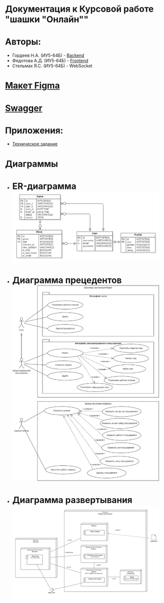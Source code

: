 # Документация к Курсовой работе "шашки "Онлайн""

# Авторы:

- Гордеев Н.А. (ИУ5-64Б) - [Backend](https://github.com/MarryP0ppins/checkers-backend)
- Федотова А.Д. (ИУ5-64Б) - [Frontend](https://github.com/MarryP0ppins/checkers-frontend)
- Стельмах Я.С. (ИУ5-64Б) - WebSocket

# [Макет Figma](https://www.figma.com/file/zrSN1SvIU7xgRsSb9SlLd8/Checkers-with-MUI)

# [Swagger](./docs/Checkers%20API.yaml)

# Приложения:

- [Техническое задание](./docs/%D0%A2%D0%97_%D0%93%D0%BE%D1%80%D0%B4%D0%B5%D0%B5%D0%B2_%D0%A1%D1%82%D0%B5%D0%BB%D1%8C%D0%BC%D0%B0%D1%85_%D0%A4%D0%B5%D0%B4%D0%BE%D1%82%D0%BE%D0%B2%D0%B0.docx)

# Диаграммы

- # ER-диаграмма ![ER-диаграмма](assets/ER-%D0%B4%D0%B8%D0%B0%D0%B3%D1%80%D0%B0%D0%BC%D0%BC%D0%B0.png)

- # Диаграмма прецедентов ![Диаграмма прецедентов](assets/%D0%94%D0%B8%D0%B0%D0%B3%D1%80%D0%B0%D0%BC%D0%BC%D0%B0_%D0%BF%D1%80%D0%B5%D1%86%D0%B5%D0%B4%D0%B5%D0%BD%D1%82%D0%BE%D0%B2.png)

- # Диаграмма развертывания ![Диаграмма развертывания](assets/%D0%94%D0%B8%D0%B0%D0%B3%D1%80%D0%B0%D0%BC%D0%BC%D0%B0_%D1%80%D0%B0%D0%B7%D0%B2%D0%B5%D1%80%D1%82%D1%8B%D0%B2%D0%B0%D0%BD%D0%B8%D1%8F.png)

